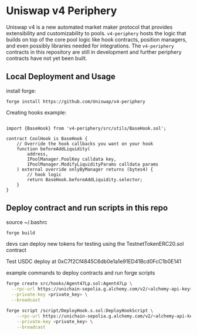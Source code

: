# Uniswap v4 Periphery

Uniswap v4 is a new automated market maker protocol that provides extensibility and customizability to pools. `v4-periphery` hosts the logic that builds on top of the core pool logic like hook contracts, position managers, and even possibly libraries needed for integrations. The `v4-periphery` contracts in this repository are still in development and further periphery contracts have not yet been built.

## Local Deployment and Usage

install forge:

```solidity
forge install https://github.com/Uniswap/v4-periphery
```

Creating hooks example:

```solidity

import {BaseHook} from 'v4-periphery/src/utils/BaseHook.sol';

contract CoolHook is BaseHook {
    // Override the hook callbacks you want on your hook
    function beforeAddLiquidity(
        address,
        IPoolManager.PoolKey calldata key,
        IPoolManager.ModifyLiquidityParams calldata params
    ) external override onlyByManager returns (bytes4) {
        // hook logic
        return BaseHook.beforeAddLiquidity.selector;
    }
}

```

## Deploy contract and run scripts in this repo

source ~/.bashrc

```sh
forge build
```

devs can deploy new tokens for testing using the TestnetTokenERC20.sol contract 

Test USDC deploy at 0xC7f2Cf4845C6db0e1a1e91ED41Bcd0FcC1b0E141

example commands to deploy contracts and run forge scripts
```sh
forge create src/hooks/Agent47Lp.sol:Agent47Lp \
  --rpc-url https://unichain-sepolia.g.alchemy.com/v2/<alchemy-api-key>> \
  --private-key <private_key> \
  --broadcast
```

```sh
forge script /script/DeployHook.s.sol:DeployHookScript \
    --rpc-url https://unichain-sepolia.g.alchemy.com/v2/<alchemy-api-key> \
    --private-key <private_key> \
    --broadcast
```